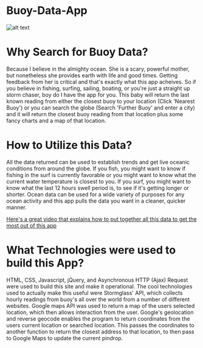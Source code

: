 # Buoy-Data-App
![alt text](https://c2.staticflickr.com/2/1980/45164389582_eba5ca9bd5_c.jpg)

# Why Search for Buoy Data?
Because I believe in the almighty ocean. She is a scary, powerful mother, but nonetheless she provides earth with life and good times. Getting feedback from her is critical and that's exactly what this app acheives. So if you believe in fishing, surfing, sailing, boating, or you're just a straight up storm chaser, boy do I have the app for you. This baby will return the last known reading from either the closest buoy to your location (Click 'Nearest Buoy') or you can search the globe (Search 'Further Buoy' and enter a city) and it will return the closest buoy reading from that location plus some fancy charts and a map of that location. 

# How to Utilize this Data? 
All the data returned can be used to establish trends and get live oceanic conditions from around the globe. If you fish, you might want to know if fishing in the surf is currently favorable or you might want to know what the current water temperature is closest to you. If you surf, you might want to know what the last 12 hours swell period is, to see if it's getting longer or shorter. Ocean data can be used for a wide variety of purposes for any ocean activity and this app pulls the data you want in a cleaner, quicker manner. 

[Here's a great video that explains how to put together all this data to get the most out of this app](https://youtu.be/Yl14Dggru0o)

# What Technologies were used to build this App? 
HTML, CSS, Javascript, jQuery, and Asynchronous HTTP (Ajax) Request were used to build this site and make it operational. The cool technologies used to actually make this useful were Stormglass' API, which collects hourly readings from buoy's all over the world from a number of different websites. Google maps API was used to return a map of the users selected location, which then allows interaction from the user. Google's geolocation and reverse geocode enables the program to return coordinates from the users current location or searched location. This passes the coordinates to another function to return the closest address to that location, to then pass to Google Maps to update the current pindrop. 
